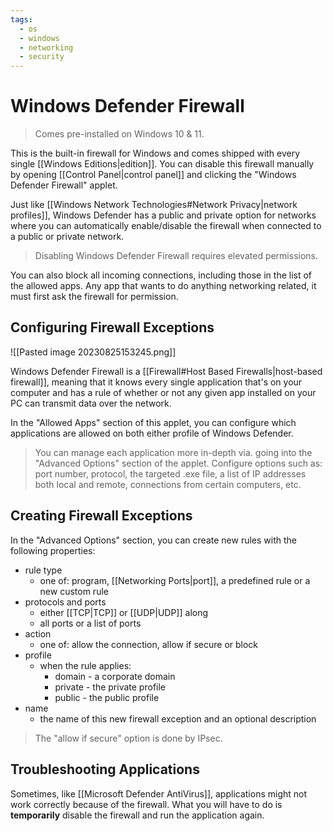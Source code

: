 ```yaml
---
tags:
  - os
  - windows
  - networking
  - security
---
```

# Windows Defender Firewall

>Comes pre-installed on Windows 10 & 11.

This is the built-in firewall for Windows and comes shipped with every single [[Windows Editions|edition]]. You can disable this firewall manually by opening [[Control Panel|control panel]] and clicking the "Windows Defender Firewall" applet.

Just like [[Windows Network Technologies#Network Privacy|network profiles]], Windows Defender has a public and private option for networks where you can automatically enable/disable the firewall when connected to a public or private network.

>Disabling Windows Defender Firewall requires elevated permissions.

You can also block all incoming connections, including those in the list of the allowed apps. Any app that wants to do anything networking related, it must first ask the firewall for permission.

## Configuring Firewall Exceptions

![[Pasted image 20230825153245.png]]

Windows Defender Firewall is a [[Firewall#Host Based Firewalls|host-based firewall]], meaning that it knows every single application that's on your computer and has a rule of whether or not any given app installed on your PC can transmit data over the network.

In the "Allowed Apps" section of this applet, you can configure which applications are allowed on both either profile of Windows Defender.

>You can manage each application more in-depth via. going into the "Advanced Options" section of the applet.
>Configure options such as: port number, protocol, the targeted .exe file, a list of IP addresses both local and remote, connections from certain computers, etc.

## Creating Firewall Exceptions

In the "Advanced Options" section, you can create new rules with the following properties:

- rule type
	- one of: program, [[Networking Ports|port]], a predefined rule or a new custom rule
- protocols and ports
	- either [[TCP|TCP]] or [[UDP|UDP]] along
	- all ports or a list of ports
- action
	- one of: allow the connection, allow if secure or block
- profile
	- when the rule applies:
		- domain - a corporate domain
		- private - the private profile
		- public - the public profile
- name
	- the name of this new firewall exception and an optional description

>The "allow if secure" option is done by IPsec.

## Troubleshooting Applications

Sometimes, like [[Microsoft Defender AntiVirus]], applications might not work correctly because of the firewall. What you will have to do is **temporarily** disable the firewall and run the application again.
